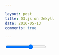 ```yaml
---

layout: post
title: D3.js on Jekyll
date: 2016-05-13
comments: true

---
```

<div>
<style>

#subdivision {
  position: auto;
  top: 20px;
  left: 20px;
}

#subdivision input {
  position: auto;
  width: 200px;
}

</style>
<script src="http://d3js.org/d3.v3.min.js"></script>
<script src="http://bl.ocks.org/mbostock/raw/3057239/d3.geodesic.min.js"></script>
<div id="subdivision">
  <input type="range" min="1" max="12" value="8">
  <output name="subdivision"></output>
</div>

<script>

var width = 960,
    height = 500;

var velocity = [.010, .005],
    t0 = Date.now();

var projection = d3.geo.orthographic()
    .scale(height / 2 - 10);

var canvas = d3.select("body").append("canvas")
    .attr("width", width)
    .attr("height", height);

var context = canvas.node().getContext("2d");

context.strokeStyle = "#000";
context.lineWidth = .5;

var faces;

var output = d3.select("output");

var input = d3.select("input")
    .on("input", function() { geodesic(+this.value); })
    .on("change", function() { geodesic(+this.value); })
    .each(function() { geodesic(+this.value); });

d3.timer(function() {
  var time = Date.now() - t0;
  projection.rotate([time * velocity[0], time * velocity[1]]);
  redraw();
});

function redraw() {
  context.clearRect(0, 0, width, height);

  faces.forEach(function(d) {
    d.polygon[0] = projection(d[0]);
    d.polygon[1] = projection(d[1]);
    d.polygon[2] = projection(d[2]);
    if (d.visible = d.polygon.area() > 0) {
      context.fillStyle = d.fill;
      context.beginPath();
      drawTriangle(d.polygon);
      context.fill();
    }
  });

  context.beginPath();
  faces.forEach(function(d) {
    if (d.visible) {
      drawTriangle(d.polygon);
    }
  });
  context.stroke();
}

function drawTriangle(triangle) {
  context.moveTo(triangle[0][0], triangle[0][1]);
  context.lineTo(triangle[1][0], triangle[1][1]);
  context.lineTo(triangle[2][0], triangle[2][1]);
  context.closePath();
}

function geodesic(subdivision) {
  output.text(subdivision);

  faces = d3.geodesic.polygons(subdivision).map(function(d) {
    d = d.coordinates[0];
    d.pop(); // use an open polygon
    d.fill = d3.hsl(d[0][0], 1, .5) + "";
    d.polygon = d3.geom.polygon(d.map(projection));
    return d;
  });

  redraw();
}

</script>
</div>